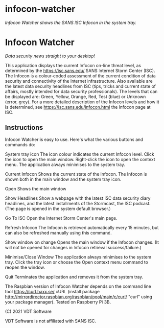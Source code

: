 # infocon-watcher
_Infocon Watcher shows the SANS ISC Infocon in the system tray._

Infocon Watcher
===============

_Data security news straight to your desktop!_

This application displays the current Infocon on-line threat level, as determined by the https://isc.sans.edu/ SANS Internet Storm Center (ISC). The Infocon is a colour-coded assessment of the current condition of data security and connectivity of the Internet infrastructure. Also available are the latest data security headlines from ISC (tips, tricks and current state of affairs, mostly intended for data security professionals).
The levels that can be displayed are: Green, Yellow, Orange, Red, Test (blue) or Unknown (error, grey). For a more detailed description of the Infocon levels and how it is determined, see https://isc.sans.edu/infocon.html the Infocon page at ISC.



Instructions
------------
Infocon Watcher is easy to use. Here's what the various buttons and commands do:

System tray icon
The icon colour indicates the current Infocon level. Click the icon to open the main window. Right-click the icon to open the context menu. The application always minimises to the system tray.

Current Infocon
Shows the current state of the Infocon. The Infocon is shown both in the main window and the system tray icon.

Open
Shows the main window

Show Headlines
Show a webpage with the latest ISC data security diary headlines, and the latest installments of the Stormcast, the ISC podcast. (The page is opened in the system default browser.)

Go To ISC
Open the Internet Storm Center's main page.

Refresh Infocon
The Infocon is retrieved automatically every 15 minutes, but can also be refreshed manually using this command.

Show window on change
Opens the main window if the Infocon changes. (It will not be opened for changes in Infocon retrieval success/failure.)

Minimise/Close Window
The application always minimises to the system tray. Click the tray icon or choose the Open context menu command to reopen the window.

Quit
Terminates the application and removes it from the system tray.

The Raspbian version of Infocon Watcher depends on the command line tool https://curl.haxx.se/ cURL (install package http://mirrordirector.raspbian.org/raspbian/pool/main/c/curl/ "curl" using your package manager). Tested on Raspberry Pi 3B.

(C) 2021 VDT Software

VDT Software is not affiliated with SANS ISC.
